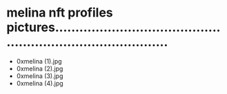 # melina nft profiles pictures.................................................................................
- 0xmelina (1).jpg
- 0xmelina (2).jpg
- 0xmelina (3).jpg
- 0xmelina (4).jpg
